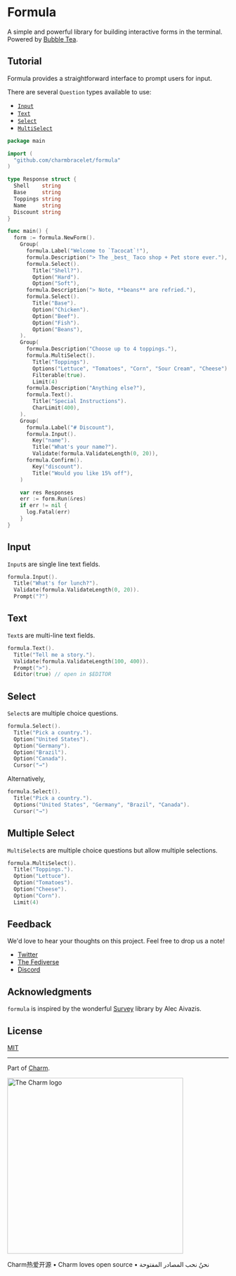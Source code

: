 # Formula

A simple and powerful library for building interactive forms in the terminal. Powered by [Bubble Tea](https://github.com/charmbracelet/bubbletea).

## Tutorial

Formula provides a straightforward interface to prompt users for input.

There are several `Question` types available to use:
* [`Input`](#input)
* [`Text`](#text)
* [`Select`](#select)
* [`MultiSelect`](#multiple-select)

```go
package main

import (
  "github.com/charmbracelet/formula"
)

type Response struct {
  Shell    string
  Base     string
  Toppings string
  Name     string
  Discount string
}

func main() {
  form := formula.NewForm().
    Group(
      formula.Label("Welcome to `Tacocat`!"),
      formula.Description("> The _best_ Taco shop + Pet store ever."),
      formula.Select().
        Title("Shell?").
        Option("Hard").
        Option("Soft"),
      formula.Description("> Note, **beans** are refried."),
      formula.Select().
        Title("Base").
        Option("Chicken").
        Option("Beef").
        Option("Fish").
        Option("Beans"),
    ).
    Group(
      formula.Description("Choose up to 4 toppings."),
      formula.MultiSelect().
        Title("Toppings").
        Options("Lettuce", "Tomatoes", "Corn", "Sour Cream", "Cheese").
        Filterable(true).
        Limit(4)
      formula.Description("Anything else?"),
      formula.Text().
        Title("Special Instructions").
        CharLimit(400),
    ).
    Group(
      formula.Label("# Discount"),
      formula.Input().
        Key("name").
        Title("What's your name?").
        Validate(formula.ValidateLength(0, 20)),
      formula.Confirm().
        Key("discount").
        Title("Would you like 15% off"),
    )

    var res Responses
    err := form.Run(&res)
    if err != nil {
      log.Fatal(err)
    }
}
```

## Input

`Input`s are single line text fields.

```go
formula.Input().
  Title("What's for lunch?").
  Validate(formula.ValidateLength(0, 20)).
  Prompt("?")
```

## Text

`Text`s are multi-line text fields.

```go
formula.Text().
  Title("Tell me a story.").
  Validate(formula.ValidateLength(100, 400)).
  Prompt(">").
  Editor(true) // open in $EDITOR
```

## Select

`Select`s are multiple choice questions.

```go
formula.Select().
  Title("Pick a country.").
  Option("United States").
  Option("Germany").
  Option("Brazil").
  Option("Canada").
  Cursor("→")
```

Alternatively,

```go
formula.Select().
  Title("Pick a country.").
  Options("United States", "Germany", "Brazil", "Canada").
  Cursor("→")
```

## Multiple Select

`MultiSelect`s are multiple choice questions but allow multiple selections.

```go
formula.MultiSelect().
  Title("Toppings.").
  Option("Lettuce").
  Option("Tomatoes").
  Option("Cheese").
  Option("Corn").
  Limit(4)
```


## Feedback

We'd love to hear your thoughts on this project. Feel free to drop us a note!

* [Twitter](https://twitter.com/charmcli)
* [The Fediverse](https://mastodon.social/@charmcli)
* [Discord](https://charm.sh/chat)

## Acknowledgments

`formula` is inspired by the wonderful [Survey][survey] library by Alec Aivazis.

[survey]: https://github.com/AlecAivazis/survey

## License

[MIT](https://github.com/charmbracelet/bubbletea/raw/master/LICENSE)

***

Part of [Charm](https://charm.sh).

<a href="https://charm.sh/"><img alt="The Charm logo" src="https://stuff.charm.sh/charm-badge.jpg" width="400"></a>

Charm热爱开源 • Charm loves open source • نحنُ نحب المصادر المفتوحة
